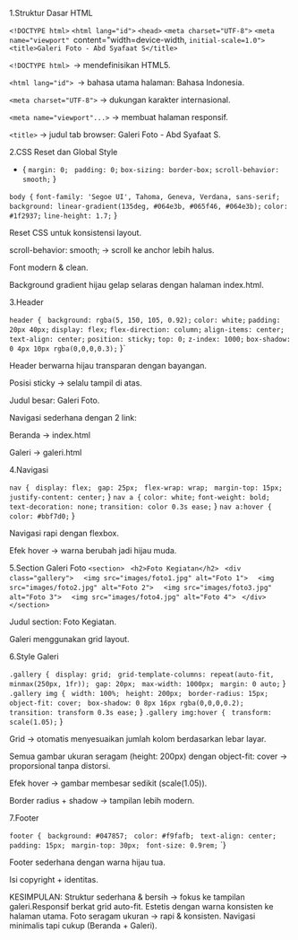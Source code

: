 1.Struktur Dasar HTML

`<!DOCTYPE html>`
`<html lang="id">`
`<head>`
  `<meta charset="UTF-8">`
  `<meta name="viewport" `content="width=device-width, `initial-scale=1.0">`
  `<title>Galeri Foto - Abd Syafaat S</title>`

  `<!DOCTYPE html> `→ mendefinisikan HTML5.

`<html lang="id"> `→ bahasa utama halaman: Bahasa Indonesia.

`<meta charset="UTF-8">` → dukungan karakter internasional.

`<meta name="viewport"...>` → membuat halaman responsif.

`<title>` → judul tab browser: Galeri Foto - Abd Syafaat S.

2.CSS Reset dan Global Style

* {
  `margin: 0;`
 ` padding: 0;`
  `box-sizing: border-box;`
  `scroll-behavior: smooth;`
}

`body {`
  `font-family: 'Segoe UI', Tahoma, Geneva, Verdana, sans-serif;`
  `background: linear-gradient(135deg, #064e3b, #065f46, #064e3b);`
  `color: #1f2937;`
  `line-height: 1.7;`
}

Reset CSS untuk konsistensi layout.

scroll-behavior: smooth; → scroll ke anchor lebih halus.

Font modern & clean.

Background gradient hijau gelap selaras dengan halaman index.html.

3.Header

`header {`
 ` background: rgba(5, 150, 105, 0.92);`
  `color: white;`
  `padding: 20px 40px;`
  `display: flex;`
  `flex-direction: column;`
  `align-items: center;`
  `text-align: center;`
  `position: sticky;`
  `top: 0;`
  `z-index: 1000;`
  `box-shadow: 0 4px 10px rgba(0,0,0,0.3);`
}`

Header berwarna hijau transparan dengan bayangan.

Posisi sticky → selalu tampil di atas.

Judul besar: Galeri Foto.

Navigasi sederhana dengan 2 link:

Beranda → index.html

Galeri → galeri.html

4.Navigasi

`nav {`
 ` display: flex;`
 ` gap: 25px;`
 ` flex-wrap: wrap;`
 ` margin-top: 15px;`
 ` justify-content: center; `
}
`nav a {`
  `color: white;`
  `font-weight: bold;`
  `text-decoration: none;`
  `transition: color 0.3s ease;`
}
`nav a:hover {`
  `color: #bbf7d0;`
}

Navigasi rapi dengan flexbox.

Efek hover → warna berubah jadi hijau muda.

5.Section Galeri Foto
`<section>`
 ` <h2>Foto Kegiatan</h2>`
 ` <div class="gallery">`
  `  <img src="images/foto1.jpg" alt="Foto 1">`
  `  <img src="images/foto2.jpg" alt="Foto 2">`
  `  <img src="images/foto3.jpg" alt="Foto 3">`
  `  <img src="images/foto4.jpg" alt="Foto 4">`
 ` </div>`
`</section>`

Judul section: Foto Kegiatan.

Galeri menggunakan grid layout.

6.Style Galeri

`.gallery {`
 ` display: grid;`
 ` grid-template-columns: repeat(auto-fit, minmax(250px, 1fr));`
 ` gap: 20px;`
 ` max-width: 1000px;`
 ` margin: 0 auto;`
}
`.gallery img {`
 ` width: 100%;`
 ` height: 200px;`
 ` border-radius: 15px;`
 ` object-fit: cover;`
 ` box-shadow: 0 8px 16px rgba(0,0,0,0.2);`
 ` transition: transform 0.3s ease;`
}
`.gallery img:hover {`
 ` transform: scale(1.05);`
}

Grid → otomatis menyesuaikan jumlah kolom berdasarkan lebar layar.

Semua gambar ukuran seragam (height: 200px) dengan object-fit: cover → proporsional tanpa distorsi.

Efek hover → gambar membesar sedikit (scale(1.05)).

Border radius + shadow → tampilan lebih modern.

7.Footer

`footer {`
 ` background: #047857;`
 ` color: #f9fafb;`
 ` text-align: center;`
 ` padding: 15px;`
 ` margin-top: 30px;`
 ` font-size: 0.9rem;`
`}

Footer sederhana dengan warna hijau tua.

Isi copyright + identitas.

KESIMPULAN:
Struktur sederhana & bersih → fokus ke tampilan galeri.Responsif berkat grid auto-fit.
Estetis dengan warna konsisten ke halaman utama.
Foto seragam ukuran → rapi & konsisten.
Navigasi minimalis tapi cukup (Beranda + Galeri).